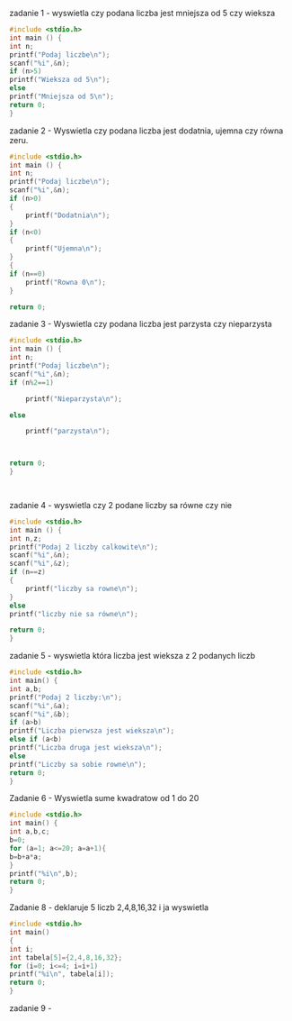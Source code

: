 zadanie 1 - wyswietla czy podana liczba jest mniejsza od 5 czy wieksza
```c
#include <stdio.h>
int main () {
int n;
printf("Podaj liczbe\n");
scanf("%i",&n);
if (n>5)
printf("Wieksza od 5\n");
else
printf("Mniejsza od 5\n");
return 0;
}
```
zadanie 2 - Wyswietla czy podana liczba jest dodatnia, ujemna czy równa zeru.
```c
#include <stdio.h>
int main () {
int n;
printf("Podaj liczbe\n");
scanf("%i",&n);
if (n>0)
{
    printf("Dodatnia\n");
}
if (n<0)
{
    printf("Ujemna\n");
}
{
if (n==0)
    printf("Rowna 0\n");
}

return 0;

```
zadanie 3 - Wyswietla czy podana liczba jest parzysta czy nieparzysta

```c
#include <stdio.h>
int main () {
int n;
printf("Podaj liczbe\n");
scanf("%i",&n);
if (n%2==1)

    printf("Nieparzysta\n");

else

    printf("parzysta\n");



return 0;
}

         
```         

zadanie 4 - wyswietla czy 2 podane liczby sa równe czy nie
```c
#include <stdio.h>
int main () {
int n,z;
printf("Podaj 2 liczby calkowite\n");
scanf("%i",&n);
scanf("%i",&z);
if (n==z)
{
    printf("liczby sa rowne\n");
}
else
printf("liczby nie sa równe\n");

return 0;
}
```

zadanie 5 - wyswietla która liczba jest wieksza z 2 podanych liczb
```c
#include <stdio.h>
int main() {
int a,b;
printf("Podaj 2 liczby:\n");
scanf("%i",&a);
scanf("%i",&b);
if (a>b)
printf("Liczba pierwsza jest wieksza\n");
else if (a<b)
printf("Liczba druga jest wieksza\n");
else
printf("Liczby sa sobie rowne\n");
return 0;
}
```
Zadanie 6 - Wyswietla sume kwadratow od 1 do 20
```c
#include <stdio.h>
int main() {
int a,b,c;
b=0;
for (a=1; a<=20; a=a+1){
b=b+a*a;
}
printf("%i\n",b);
return 0;
}
```

Zadanie 8 - deklaruje 5 liczb 2,4,8,16,32 i ja wyswietla

```c
#include <stdio.h>
int main()
{
int i;
int tabela[5]={2,4,8,16,32};
for (i=0; i<=4; i=i+1)
printf("%i\n", tabela[i]);
return 0;
}
```

zadanie 9 - 
